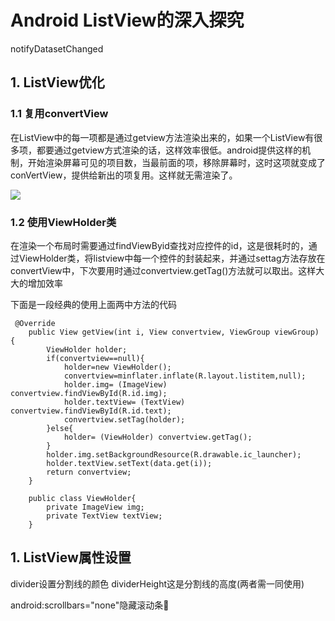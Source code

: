 # Android ListView的深入探究


notifyDatasetChanged  

## 1. ListView优化

### 1.1 复用convertView

在ListView中的每一项都是通过getview方法渲染出来的，如果一个ListView有很多项，都要通过getview方式渲染的话，这样效率很低。android提供这样的机制，开始渲染屏幕可见的项目数，当最前面的项，移除屏幕时，这时这项就变成了conVertView，提供给新出的项复用。这样就无需渲染了。

![](http://img.my.csdn.net/uploads/201304/18/1366248240_7944.jpg)

### 1.2 使用ViewHolder类

在渲染一个布局时需要通过findViewByid查找对应控件的id，这是很耗时的，通过ViewHolder类，将listview中每一个控件的封装起来，并通过settag方法存放在convertView中，下次要用时通过convertview.getTag()方法就可以取出。这样大大的增加效率

下面是一段经典的使用上面两中方法的代码

```
 @Override
    public View getView(int i, View convertview, ViewGroup viewGroup) {
        ViewHolder holder;
        if(convertview==null){
            holder=new ViewHolder();
            convertview=minflater.inflate(R.layout.listitem,null);
            holder.img= (ImageView) convertview.findViewById(R.id.img);
            holder.textView= (TextView) convertview.findViewById(R.id.text);
            convertview.setTag(holder);
        }else{
            holder= (ViewHolder) convertview.getTag();
        }
        holder.img.setBackgroundResource(R.drawable.ic_launcher);
        holder.textView.setText(data.get(i));
        return convertview;
    }

    public class ViewHolder{
        private ImageView img;
        private TextView textView;
    }
```

## 1. ListView属性设置

divider设置分割线的颜色
dividerHeight这是分割线的高度(两者需一同使用)

android:scrollbars="none"隐藏滚动条
